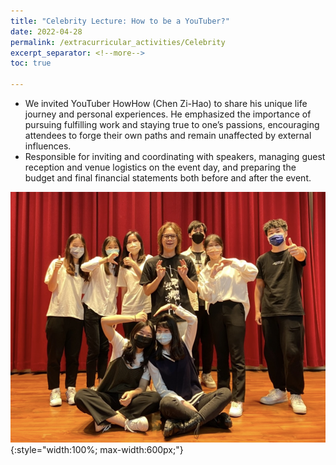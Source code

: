 ```yaml
---
title: "Celebrity Lecture: How to be a YouTuber?"
date: 2022-04-28
permalink: /extracurricular_activities/Celebrity
excerpt_separator: <!--more-->
toc: true

---
```




<!-- ---
title: "A Bridge-based Compression Algorithm for Topological Quantum Circuits [DAC 2021] [TCAD 2022]"
collection: Quantum-related
type: "Quantum-related"
permalink: /projects/bridge
venue: "Electronic Design Automation Lab (Prof. Yao-Wen Chang)"
date: 2019-11-01
location: "National Taiwan University, Taiwan"
--- -->

* We invited YouTuber HowHow (Chen Zi-Hao) to share his unique life journey and personal experiences. He emphasized the importance of pursuing fulfilling work and staying true to one’s passions, encouraging attendees to forge their own paths and remain unaffected by external influences.
* Responsible for inviting and coordinating with speakers, managing guest reception and venue logistics on the event day, and preparing the budget and final financial statements both before and after the event.



<!--more-->
![Picture](/images/163126.png){:style="width:100%; max-width:600px;"}

<!-- [More information here]() -->




